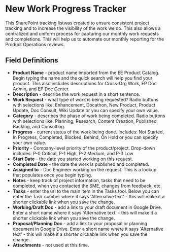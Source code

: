 # New Work Progress Tracker
This SharePoint tracking listwas created to ensure consistent project tracking and to increase the visibility of the work we do. This also allows a centralized and uniform process for capturing our monthly work requests and completions. This will help us to automate our monthly reporting for the Product Operations reviews.

## Field Definitions
* **Product Name** - product name imported from the EE Product Catalog. Begin typing the name and the quick search will help you find your product. This also includes descriptions for Cross-Org Work, EP Doc Admin, and EP Doc Center.
* **Description** - describe the work request in a short sentence.
* **Work Request** - what type of work is being requested? Radio buttons with selections like: Enhancement, Docathon, New Product, Product Update, Doc Consult, Wiki Update or you can specify your own value.
* **Category** - describes the phase of work being completed. Radio buttons with selections like: Planning, Research, Content Creation, Published, Backlog, and Consulting.
* **Progress** - current status of the work being done. Includes: Not Started, In Progress, Completed, Blocked, Behind, On Hold or you can specify your own value.
* **Priority** - Company-level priority of the product/project. Drop-down includes: P-0 Critical, P-1 High, P-2 Medium, and P-3 Low
* **Start Date** - the date you started working on this request.
* **Completed Date** - the date the work is published and completed.
* **Assigned to** - Doc Engineer working on the request. This is a lookup that populates once you begin typing.
* **Notes** - keep track of project information, tasks that need to be completed, when you contacted the SME, changes from feedback, etc.
* **Tasks** - enter the url to the main item in the Tasks tool. Below you can enter the Task number where it says 'Alternative text' - this will make it a shorter clickable link when you save the change.
* **Working/Draft Doc** - add a link to your draft document in Google Drive. Enter a short name where it says 'Alternative text' - this will make it a shorter clickable link when you save the change.
* **Proposal/Planning Doc** - add a link to your proposal or planning document in Google Drive. Enter a short name where it says 'Alternative text' - this will make it a shorter clickable link when you save the change.
* **Attachments** - not used at this time.
